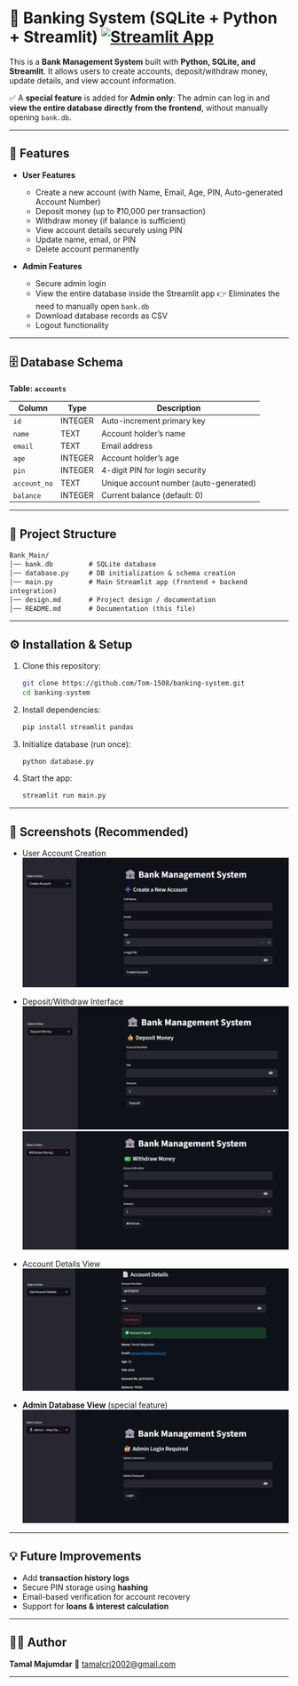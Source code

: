 # 🏦 Banking System (SQLite + Python + Streamlit) [![Streamlit App](https://static.streamlit.io/badges/streamlit_badge_black_white.svg)](https://banking-system-st.streamlit.app/)

This is a **Bank Management System** built with **Python, SQLite, and Streamlit**.
It allows users to create accounts, deposit/withdraw money, update details, and view account information.

✅ A **special feature** is added for **Admin only**:
The admin can log in and **view the entire database directly from the frontend**, without manually opening `bank.db`.

---

## 🚀 Features

* **User Features**

  * Create a new account (with Name, Email, Age, PIN, Auto-generated Account Number)
  * Deposit money (up to ₹10,000 per transaction)
  * Withdraw money (if balance is sufficient)
  * View account details securely using PIN
  * Update name, email, or PIN
  * Delete account permanently

* **Admin Features**

  * Secure admin login 
  * View the entire database inside the Streamlit app
    👉 Eliminates the need to manually open `bank.db`
  * Download database records as CSV
  * Logout functionality

---

## 🗄 Database Schema

**Table: `accounts`**

| Column       | Type    | Description                            |
| ------------ | ------- | -------------------------------------- |
| `id`         | INTEGER | Auto-increment primary key             |
| `name`       | TEXT    | Account holder’s name                  |
| `email`      | TEXT    | Email address                          |
| `age`        | INTEGER | Account holder’s age                   |
| `pin`        | INTEGER | 4-digit PIN for login security         |
| `account_no` | TEXT    | Unique account number (auto-generated) |
| `balance`    | INTEGER | Current balance (default: 0)           |

---

## 📂 Project Structure

```
Bank_Main/
│── bank.db         # SQLite database
│── database.py     # DB initialization & schema creation
│── main.py         # Main Streamlit app (frontend + backend integration)
│── design.md       # Project design / documentation
│── README.md       # Documentation (this file)
```

---

## ⚙️ Installation & Setup

1. Clone this repository:

   ```bash
   git clone https://github.com/Tom-1508/banking-system.git
   cd banking-system
   ```

2. Install dependencies:

   ```bash
   pip install streamlit pandas
   ```

3. Initialize database (run once):

   ```bash
   python database.py
   ```

4. Start the app:

   ```bash
   streamlit run main.py
   ```

---

## 📸 Screenshots (Recommended)

* User Account Creation
![not found](images/account_creation.png)

* Deposit/Withdraw Interface
![not found](images/Deposit_money.png)
![not found](images/withdraw_money.png)

* Account Details View
![not found](images/get_details.png)

* **Admin Database View** (special feature)
![not found](images/special_feature.png)

---

## 💡 Future Improvements

* Add **transaction history logs**
* Secure PIN storage using **hashing**
* Email-based verification for account recovery
* Support for **loans & interest calculation**

---

## 👨‍💻 Author

**Tamal Majumdar**
📧 [tamalcrj2002@gmail.com](mailto:tamalcrj2002@gmail.com)

---
